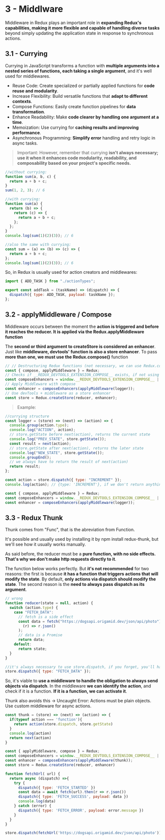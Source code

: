 # 3 - Middlware

Middleware in Redux plays an important role in **expanding Redux's capabilities, making it more flexible and capable of handling diverse tasks** beyond simply updating the application state in response to synchronous actions.

## 3.1 - Currying

Currying in JavaScript transforms a function with **multiple arguments into a nested series of functions, each taking a single argument**, and it's well used for middlewares.

- Reuse Code: Create specialized or partially applied functions for **code reuse and modularity**.
- Increase Flexibility: Build versatile functions that **adapt to different contexts**.
- Compose Functions: Easily create function pipelines for **data transformation**.
- Enhance Readability: Make **code clearer by handling one argument at a time**.
- Memoization: Use currying for **caching results and improving performance**.
- Asynchronous Programming: **Simplify error** handling and retry logic in async tasks.

> Important: However, remember that currying **isn't always necessary; use it when it enhances code modularity, readability, and composability based on your project's specific needs.**

```js
//without currying:
function sum(a, b, c) {
  return a + b + c;
}
sum(1, 2, 3); // 6
```

```js
//with currying:
function sum(a) {
  return (b) => {
    return (c) => {
      return a + b + c;
    };
  };
}
console.log(sum(1)(2)(3)); // 6

//also the same with currying:
const sum = (a) => (b) => (c) => {
  return a + b + c;
};
console.log(sum(1)(2)(3)); // 6
```

So, in Redux is usually used for action creators and middlewares:

```js
import { ADD_TASK } from "./actionTypes";

export const addTask = (taskName) => (dispatch) => {
  dispatch({ type: ADD_TASK, payload: taskName });
};
```

## 3.2 - applyMiddleware / Compose

Middleware occurs between the moment the **action is triggered and before it reaches the reducer. It is applied via the Redux.applyMiddleware function**

The **second or third argument to createStore is considered an enhancer**. Just like **middleware, devtools' function is also a store enhancer**. To pass **more than one, we must use the Redux.compose()** function

```js
// // Destructuring Redux functions (not necessary, we can use Redux.compose)
const { compose, applyMiddleware } = Redux;
// Checks if __REDUX_DEVTOOLS_EXTENSION_COMPOSE__ exists, if not using pure compose.
const composeEnhancers = window.__REDUX_DEVTOOLS_EXTENSION_COMPOSE__ || compose;
// Apply Middleware with compose
const enhancer = composeEnhancers(applyMiddleware(logger));
// Use devTools + middleware as a store enhancer
const store = Redux.createStore(reducer, enhancer);
```

> Example:

```js
//currying structure
const logger = (store) => (next) => (action) => {
  console.group(action.type);
  console.log("ACTION", action);
  // store.getState before next(action), returns the current state
  console.log("PREV_STATE", store.getState());
  const result = next(action);
  // store.getState after next(action), returns the later state
  console.log("NEW_STATE", store.getState());
  console.groupEnd();
  // we always have to return the result of next(action)
  return result;
};

const action = store.dispatch({ type: "INCREMENT" });
console.log(action); // {type: 'INCREMENT'}, if we don't return anything in the Middleware, here it will be undefined

const { compose, applyMiddleware } = Redux;
const composeEnhancers = window.__REDUX_DEVTOOLS_EXTENSION_COMPOSE__ || compose;
const enhancer = composeEnhancers(applyMiddleware(logger));
```

## 3.3 - Redux Thunk

Thunk comes from "Func", that is the abreviation from Function.

It's possible and usually used by installing it by npm install redux-thunk, but we'll see how it usually works manually. 

As said before, the reducer must be a **pure function, with no side effects. That's why we don't make http requests directly to it**.

The function below works perfectly. But **it's not recommended** for two reasons: the first is because **it has a function that triggers actions that will modify the state**. By default, **only actions via dispatch should modify the state**. The second reason is the **need to always pass dispatch as its argument**.

```js
// wrong
function reducer(state = null, action) {
  switch (action.type) {
    case "FETCH_DATA":
      // fetch is a side effect
      const data = fetch("https://dogsapi.origamid.dev/json/api/photo").then(
        (r) => r.json()
      );
      // data is a Promise
      return data;
    default:
      return state;
  }
}

//it's always necessary to use store.dispatch, if you forget, you'll have an error.
store.dispatch({ type: "FETCH_DATA" });
```

So, it's viable to **use a middleware to handle the obligation to always send objects via dispatch**. In the middleware **we can identify the action**, and check if it is a function. **If it is a function, we can activate it**.

Thunk also avoids this -> Uncaught Error: Actions must be plain objects. Use custom middleware for async actions.

```js
const thunk = (store) => (next) => (action) => {
  if(typeof action === 'function'){
    return action(store.dispatch, store.getState)
  }
  console.log(action)
  return next(action)
}

const { applyMiddleware, compose } = Redux;
const composeEnhancers = window.__REDUX_DEVTOOLS_EXTENSION_COMPOSE__ || compose;
const enhancer = composeEnhancers(applyMiddleware(thunk));
const store = Redux.createStore(reducer, enhancer)

function fetchUrl( url) {
  return async (dispatch) =>{
    try {
      dispatch({ type: 'FETCH_STARTED' })
      const data = await fetch(url).then(r => r.json())
      dispatch({ type: 'FETCH_SUCCESS', payload: data })
      console.log(data)
    } catch (error) {
      dispatch({ type: 'FETCH_ERROR', payload: error.message })
    }
  }
}

store.dispatch(fetchUrl('https://dogsapi.origamid.dev/json/api/photo'))
```

